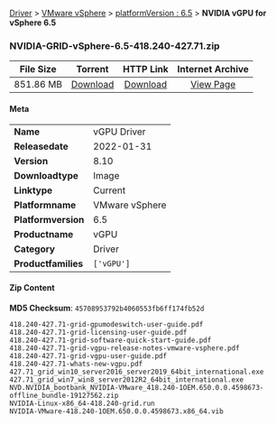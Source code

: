 
[Driver](/README.md)  >  [VMware vSphere](/index/Driver/VMware_vSphere.md)  >  [platformVersion : 6.5](/index/Driver/VMware_vSphere/6.5.md)  >  **NVIDIA vGPU for vSphere 6.5**


### NVIDIA-GRID-vSphere-6.5-418.240-427.71.zip

| **File Size** | **Torrent**  | **HTTP Link** | **Internet Archive** |
|:-------------:|:------------:|:-------------:|:--------------------:|
| 851.86 MB |  [Download](https://archive.org/download/nvgpu_NVIDIA-GRID-vSphere-6.5-418.240-427.71.zip_h9u09245/nvgpu_NVIDIA-GRID-vSphere-6.5-418.240-427.71.zip_h9u09245_archive.torrent)       | [Download](https://archive.org/compress/nvgpu_NVIDIA-GRID-vSphere-6.5-418.240-427.71.zip_h9u09245) | [View Page](https://archive.org/details/nvgpu_NVIDIA-GRID-vSphere-6.5-418.240-427.71.zip_h9u09245)       |

#### Meta

<table>
<tr><td><strong>Name</strong></td><td>vGPU Driver</td></tr>
<tr><td><strong>Releasedate</strong></td><td>2022-01-31</td></tr>
<tr><td><strong>Version</strong></td><td>8.10</td></tr>
<tr><td><strong>Downloadtype</strong></td><td>Image</td></tr>
<tr><td><strong>Linktype</strong></td><td>Current</td></tr>
<tr><td><strong>Platformname</strong></td><td>VMware vSphere</td></tr>
<tr><td><strong>Platformversion</strong></td><td>6.5</td></tr>
<tr><td><strong>Productname</strong></td><td>vGPU</td></tr>
<tr><td><strong>Category</strong></td><td>Driver</td></tr>
<tr><td><strong>Productfamilies</strong></td><td><code>['vGPU']</code></td></tr>
</table>

#### Zip Content

**MD5 Checksum**: `45708953792b4060553fb6ff174fb52d`

```text
418.240-427.71-grid-gpumodeswitch-user-guide.pdf
418.240-427.71-grid-licensing-user-guide.pdf
418.240-427.71-grid-software-quick-start-guide.pdf
418.240-427.71-grid-vgpu-release-notes-vmware-vsphere.pdf
418.240-427.71-grid-vgpu-user-guide.pdf
418.240-427.71-whats-new-vgpu.pdf
427.71_grid_win10_server2016_server2019_64bit_international.exe
427.71_grid_win7_win8_server2012R2_64bit_international.exe
NVD.NVIDIA_bootbank_NVIDIA-VMware_418.240-1OEM.650.0.0.4598673-offline_bundle-19127562.zip
NVIDIA-Linux-x86_64-418.240-grid.run
NVIDIA-VMware-418.240-1OEM.650.0.0.4598673.x86_64.vib
```